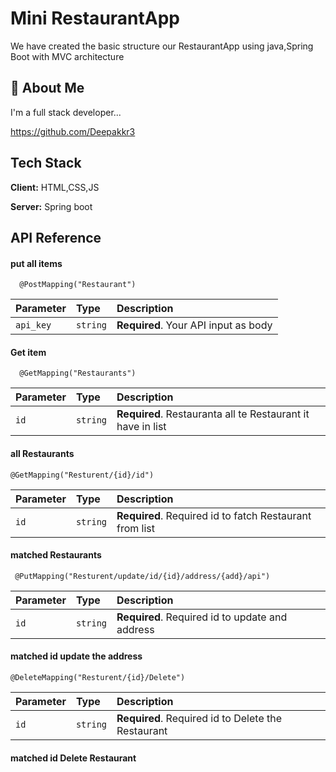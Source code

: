 
#  Mini RestaurantApp

We have created the basic structure  our RestaurantApp using  java,Spring Boot with MVC architecture 




 


## 🚀 About Me
I'm a full stack developer...

https://github.com/Deepakkr3
## Tech Stack

**Client:** HTML,CSS,JS

**Server:** Spring boot


## API Reference

#### put all items

```http
  @PostMapping("Restaurant")
```

| Parameter | Type     | Description                |
| :-------- | :------- | :------------------------- |
| `api_key` | `string` | **Required**. Your API input as body |

#### Get item

```http
  @GetMapping("Restaurants")
```

| Parameter | Type     | Description                       |
| :-------- | :------- | :-------------------------------- |
| `id`      | `string` | **Required**. Restauranta all te Restaurant it have in list |

#### all Restaurants

```http
@GetMapping("Resturent/{id}/id")
```

| Parameter | Type     | Description                       |
| :-------- | :------- | :-------------------------------- |
| `id`      | `string` | **Required**. Required id to fatch Restaurant from list |

#### matched Restaurants

```http
 @PutMapping("Resturent/update/id/{id}/address/{add}/api")
```

| Parameter | Type     | Description                       |
| :-------- | :------- | :-------------------------------- |
| `id`      | `string` | **Required**. Required id to update and  address |

#### matched id update the address



```http
@DeleteMapping("Resturent/{id}/Delete")
```

| Parameter | Type     | Description                       |
| :-------- | :------- | :-------------------------------- |
| `id`      | `string` | **Required**. Required id to Delete the Restaurant |

#### matched id Delete Restaurant









